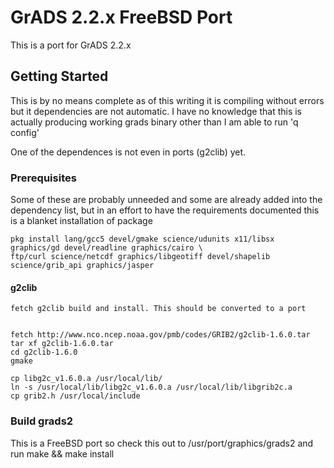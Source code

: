 # GrADS 2.2.x FreeBSD Port  
This is a port for GrADS 2.2.x

## Getting Started
This is by no means complete as of this writing it is compiling without errors but it dependencies are not automatic.
I have no knowledge that this is actually producing working grads binary other than I am able to run 'q config'

One of the dependences is not even in ports (g2clib) yet.

### Prerequisites
Some of these are probably unneeded and some are already added into the dependency list, but in an effort to have
the requirements documented this is a blanket installation of package

```
pkg install lang/gcc5 devel/gmake science/udunits x11/libsx graphics/gd devel/readline graphics/cairo \
ftp/curl science/netcdf graphics/libgeotiff devel/shapelib science/grib_api graphics/jasper
```

#### g2clib
```
fetch g2clib build and install. This should be converted to a port


fetch http://www.nco.ncep.noaa.gov/pmb/codes/GRIB2/g2clib-1.6.0.tar
tar xf g2clib-1.6.0.tar
cd g2clib-1.6.0
gmake

cp libg2c_v1.6.0.a /usr/local/lib/
ln -s /usr/local/lib/libg2c_v1.6.0.a /usr/local/lib/libgrib2c.a
cp grib2.h /usr/local/include
```

### Build grads2
This is a FreeBSD port so check this out to /usr/port/graphics/grads2 and run make && make install

